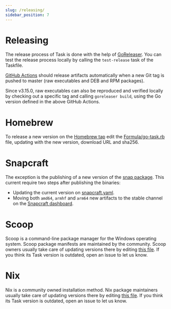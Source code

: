 ```yaml
---
slug: /releasing/
sidebar_position: 7
---
```


# Releasing

The release process of Task is done with the help of
[GoReleaser][goreleaser]. You can test the release process locally by calling
the `test-release` task of the Taskfile.

[GitHub Actions](https://github.com/go-task/task/actions) should release
artifacts automatically when a new Git tag is pushed to master
(raw executables and DEB and RPM packages).

Since v3.15.0, raw executables can also be reproduced and verified locally by
checking out a specific tag and calling `goreleaser build`, using the Go version
defined in the above GitHub Actions.

# Homebrew

To release a new version on the [Homebrew tap][homebrewtap] edit the
[Formula/go-task.rb][gotaskrb] file, updating with the new version, download
URL and sha256.

# Snapcraft

The exception is the publishing of a new version of the
[snap package][snappackage]. This current require two steps after publishing
the binaries:

* Updating the current version on [snapcraft.yaml][snapcraftyaml].
* Moving both `amd64`, `armhf` and `arm64` new artifacts to the stable channel on
the [Snapcraft dashboard][snapcraftdashboard].

# Scoop

Scoop is a command-line package manager for the Windows operating system.
Scoop package manifests are maintained by the community.
Scoop owners usually take care of updating versions there by editing [this file](https://github.com/lukesampson/scoop-extras/blob/master/bucket/task.json).
If you think its Task version is outdated, open an issue to let us know.

# Nix

Nix is a community owned installation method. Nix package maintainers usually take care
of updating versions there by editing
[this file](https://github.com/NixOS/nixpkgs/blob/nixos-unstable/pkgs/development/tools/go-task/default.nix).
If you think its Task version is outdated, open an issue to let us know.

[goreleaser]: https://goreleaser.com/
[homebrewtap]: https://github.com/go-task/homebrew-tap
[gotaskrb]: https://github.com/go-task/homebrew-tap/blob/master/Formula/go-task.rb
[snappackage]: https://github.com/go-task/snap
[snapcraftyaml]: https://github.com/go-task/snap/blob/master/snap/snapcraft.yaml#L2
[snapcraftdashboard]: https://snapcraft.io/task/releases
